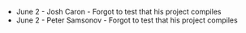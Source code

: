 * June 2 - Josh Caron - Forgot to test that his project compiles
* June 2 - Peter Samsonov - Forgot to test that his project compiles 
